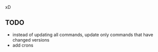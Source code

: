 xD

## TODO

- instead of updating all commands, update only commands that have changed versions
- add crons
